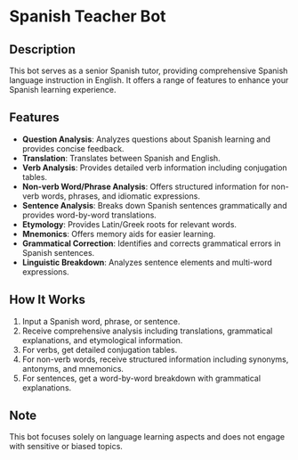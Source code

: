 # Spanish Teacher Bot

## Description

This bot serves as a senior Spanish tutor, providing comprehensive Spanish language instruction in English. It offers a range of features to enhance your Spanish learning experience.

## Features

- **Question Analysis**: Analyzes questions about Spanish learning and provides concise feedback.
- **Translation**: Translates between Spanish and English.
- **Verb Analysis**: Provides detailed verb information including conjugation tables.
- **Non-verb Word/Phrase Analysis**: Offers structured information for non-verb words, phrases, and idiomatic expressions.
- **Sentence Analysis**: Breaks down Spanish sentences grammatically and provides word-by-word translations.
- **Etymology**: Provides Latin/Greek roots for relevant words.
- **Mnemonics**: Offers memory aids for easier learning.
- **Grammatical Correction**: Identifies and corrects grammatical errors in Spanish sentences.
- **Linguistic Breakdown**: Analyzes sentence elements and multi-word expressions.

## How It Works

1. Input a Spanish word, phrase, or sentence.
2. Receive comprehensive analysis including translations, grammatical explanations, and etymological information.
3. For verbs, get detailed conjugation tables.
4. For non-verb words, receive structured information including synonyms, antonyms, and mnemonics.
5. For sentences, get a word-by-word breakdown with grammatical explanations.

## Note

This bot focuses solely on language learning aspects and does not engage with sensitive or biased topics.
